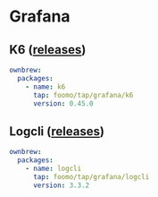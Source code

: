 # Grafana

## K6 ([releases](https://github.com/grafana/k6/releases))

```yaml
ownbrew:
  packages:
    - name: k6
      tap: foomo/tap/grafana/k6
      version: 0.45.0
```

## Logcli ([releases](https://github.com/grafana/loki/releases))

```yaml
ownbrew:
  packages:
    - name: logcli
      tap: foomo/tap/grafana/logcli
      version: 3.3.2
```
